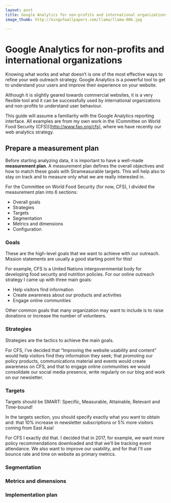 ```yaml
---
layout: post
title: Google Analytics for non-profits and international organizations
image_thumb: http://kingofwallpapers.com/llama/llama-006.jpg

---
```


# Google Analytics for non-profits and international organizations

Knowing what works and what doesn’t is one of the most effective ways to refine your web outreach strategy. Google Analytics is a powerful tool to get to understand your users and improve their experience on your website. 

Although it is slightly geared towards commercial websites, it is a very flexible tool and it can be successfully used by international organizations and non-profits to understand user behaviour.

This guide will assume a familiarity with the Google Analytics reporting interface. All examples are from my own work in the (Committee on World Food Security (CFS))[http://www.fao.org/cfs], where we have recently our web analytics strategy.

## Prepare a measurement plan

Before starting analyzing data, it is important to have a well-made **measurement plan**. A measurement plan defines the overall objectives and how to match these goals with Strameasurable targets. This will help also to stay on track and to measure only what we are really interested in.

For the Committee on World Food Security (for now, CFS), I divided the measurement plan into 6 sections:
- Overall goals
- Strategies
- Targets
- Segmentation
- Metrics and dimensions
- Configuration

### Goals

These are the high-level goals that we want to achieve with our outreach. Mission statements are usually a good starting point for this!

For example, CFS is a United Nations intergovernmental body for developing food security and nutrition policies. For our online outreach strategy I came up with three main goals:
- Help visitors find information
- Create awareness about our products and activities
- Engage online communities

Other common goals that many organization may want to include is to raise donations or increase the number of volunteers.

### Strategies

Strategies are the tactics to achieve the main goals.

For CFS, I’ve decided that “Improving the website usability and content” would help visitors find they information they seek; that promoting our policy products, communications material and events would create awareness on CFS, and that to engage online communities we would consolidate our social media presence, write regularly on our blog and work on our newsletter. <!-- Rewrite this -->

### Targets

Targets should be SMART: Specific, Measurable, Attainable, Relevant and Time-bound!

In the targets section, you should specify exactly what you want to obtain and: that 10% increase in newsletter subscriptions or 5% more visitors coming from East Asia!

For CFS I exactly did that. I decided that in 2017, for example, we want more policy recommendations downloaded and that we’ll be tracking event attendance. We also want to improve our usability, and for that I'll use bounce rate and time on website as primary metrics.

### Segmentation

### Metrics and dimensions

### Implementation plan
 